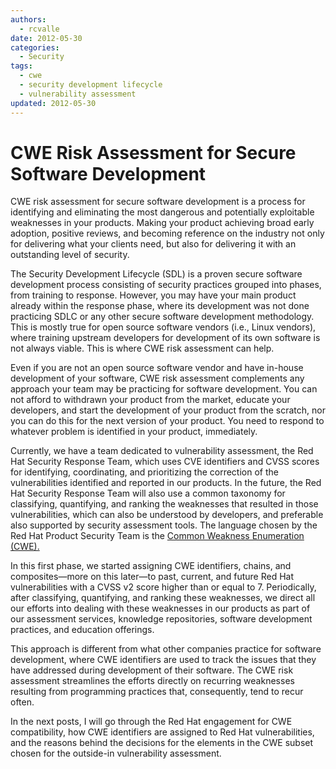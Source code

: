 ```yaml
---
authors:
  - rcvalle
date: 2012-05-30
categories:
  - Security
tags:
  - cwe
  - security development lifecycle
  - vulnerability assessment
updated: 2012-05-30
---
```


# CWE Risk Assessment for Secure Software Development

CWE risk assessment for secure software development is a process for identifying and eliminating the most dangerous and potentially exploitable weaknesses in your products. Making your product achieving broad early adoption, positive reviews, and becoming reference on the industry not only for delivering what your clients need, but also for delivering it with an outstanding level of security.

<!-- more -->

The Security Development Lifecycle (SDL) is a proven secure software development process consisting of security practices grouped into phases, from training to response. However, you may have your main product already within the response phase, where its development was not done practicing SDLC or any other secure software development methodology. This is mostly true for open source software vendors (i.e., Linux vendors), where training upstream developers for development of its own software is not always viable. This is where CWE risk assessment can help.

Even if you are not an open source software vendor and have in-house development of your software, CWE risk assessment complements any approach your team may be practicing for software development. You can not afford to withdrawn your product from the market, educate your developers, and start the development of your product from the scratch, nor you can do this for the next version of your product. You need to respond to whatever problem is identified in your product, immediately.

Currently, we have a team dedicated to vulnerability assessment, the Red Hat Security Response Team, which uses CVE identifiers and CVSS scores for identifying, coordinating, and prioritizing the correction of the vulnerabilities identified and reported in our products. In the future, the Red Hat Security Response Team will also use a common taxonomy for classifying, quantifying, and ranking the weaknesses that resulted in those vulnerabilities, which can also be understood by developers, and preferable also supported by security assessment tools. The language chosen by the Red Hat Product Security Team is the [Common Weakness Enumeration (CWE).](http://cwe.mitre.org/)

In this first phase, we started assigning CWE identifiers, chains, and composites—more on this later—to past, current, and future Red Hat vulnerabilities with a CVSS v2 score higher than or equal to 7. Periodically, after classifying, quantifying, and ranking these weaknesses, we direct all our efforts into dealing with these weaknesses in our products as part of our assessment services, knowledge repositories, software development practices, and education offerings.

This approach is different from what other companies practice for software development, where CWE identifiers are used to track the issues that they have addressed during development of their software. The CWE risk assessment streamlines the efforts directly on recurring weaknesses resulting from programming practices that, consequently, tend to recur often.

In the next posts, I will go through the Red Hat engagement for CWE compatibility, how CWE identifiers are assigned to Red Hat vulnerabilities, and the reasons behind the decisions for the elements in the CWE subset chosen for the outside-in vulnerability assessment.

